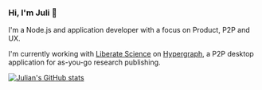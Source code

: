 ### Hi, I'm Juli 👋

I'm a Node.js and application developer with a focus on Product, P2P and UX.

I'm currently working with [Liberate Science](https://github.com/libscie) on [Hypergraph](https://github.com/hypergraph-xyz/desktop), a P2P desktop application for as-you-go research publishing.

[![Julian's GitHub stats](https://github-readme-stats.vercel.app/api?username=juliangruber&theme=graywhite)](https://github.com/anuraghazra/github-readme-stats)

